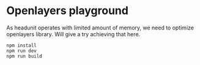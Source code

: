 # Openlayers playground
As headunit operates with limited amount of memory, we need to optimize openlayers library. Will give a try achieving that here.

```
npm install
npm run dev
npm run build
```